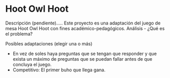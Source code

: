 # Hoot Owl Hoot

Descripción (pendiente)..... Este proyecto es una adaptación del juego de mesa Hoot Owl Hoot con fines académico-pedagógicos.
Análisis - ¿Qué es el problema?

Posibles adaptaciones (elegir una o más)

- En vez de soles haya preguntas que se tengan que responder y que exista un máximo de preguntas que se puedan fallar antes de que concluya el juego.
- Competitivo: El primer buho que llega gana.
